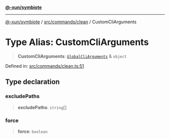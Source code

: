 [**@-xun/symbiote**](../../../../README.md)

***

[@-xun/symbiote](../../../../README.md) / [src/commands/clean](../README.md) / CustomCliArguments

# Type Alias: CustomCliArguments

> **CustomCliArguments**: [`GlobalCliArguments`](../../../configure/type-aliases/GlobalCliArguments.md) & `object`

Defined in: [src/commands/clean.ts:51](https://github.com/Xunnamius/symbiote/blob/b82f5db0ddf304d345bd71e41da6d798adaa5156/src/commands/clean.ts#L51)

## Type declaration

### excludePaths

> **excludePaths**: `string`[]

### force

> **force**: `boolean`
